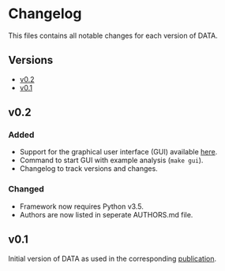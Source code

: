 # Changelog

This files contains all notable changes for each version of DATA.

## Versions

- [v0.2](#v0.2)
- [v0.1](#v0.1)

## v0.2

### Added

- Support for the graphical user interface (GUI) available
  [here](https://github.com/IAIK/data-gui).
- Command to start GUI with example analysis (`make gui`).
- Changelog to track versions and changes.

### Changed

- Framework now requires Python v3.5.
- Authors are now listed in seperate AUTHORS.md file.

## v0.1

Initial version of DATA as used in the corresponding
[publication](https://www.usenix.org/conference/usenixsecurity18/presentation/weiser).

